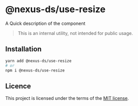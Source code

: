 # @nexus-ds/use-resize

A Quick description of the component

> This is an internal utility, not intended for public usage.

## Installation

```sh
yarn add @nexus-ds/use-resize
# or
npm i @nexus-ds/use-resize
```



## Licence

This project is licensed under the terms of the
[MIT license](https://github.com/NexusDesignSystem/nexus-ds/blob/main/LICENSE).
